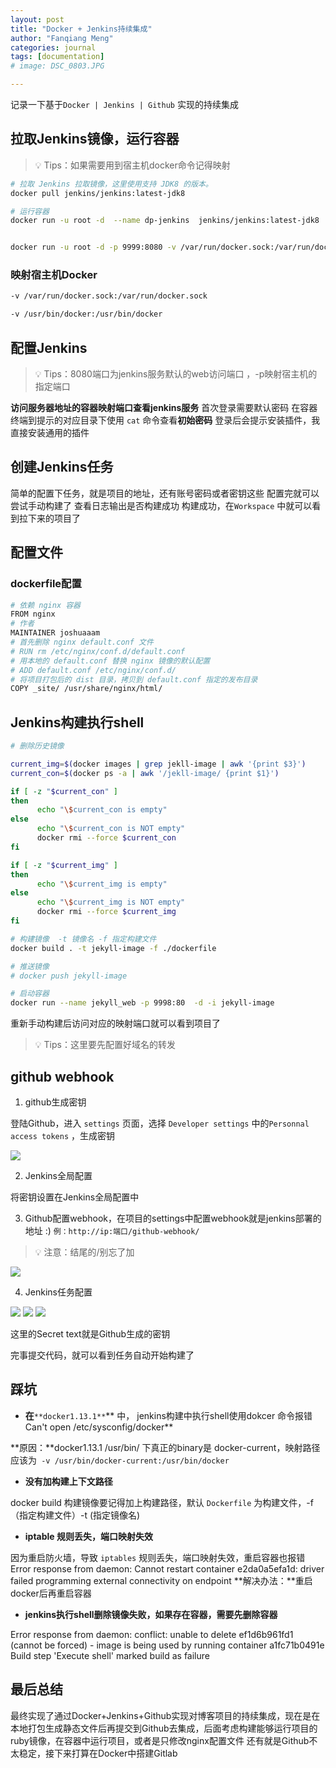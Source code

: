 ```yaml
---
layout: post
title: "Docker + Jenkins持续集成"
author: "Fanqiang Meng"
categories: journal
tags: [documentation]
# image: DSC_0803.JPG

---
```


记录一下基于`Docker | Jenkins | Github` 实现的持续集成
## 拉取Jenkins镜像，运行容器
> 💡 Tips：如果需要用到宿主机docker命令记得映射

```bash
# 拉取 Jenkins 拉取镜像，这里使用支持 JDK8 的版本。
docker pull jenkins/jenkins:latest-jdk8

# 运行容器
docker run -u root -d  --name dp-jenkins  jenkins/jenkins:latest-jdk8


docker run -u root -d -p 9999:8080 -v /var/run/docker.sock:/var/run/docker.sock  -v /usr/bin/docker:/usr/bin/docker --name docker-jenkins jenkins/jenkins:latest-jdk8
```
### 映射宿主机Docker
```bash
-v /var/run/docker.sock:/var/run/docker.sock 

-v /usr/bin/docker:/usr/bin/docker
```
## 配置Jenkins
> 💡 Tips：8080端口为jenkins服务默认的web访问端口 ，-p映射宿主机的指定端口

**访问服务器地址的容器映射端口查看jenkins服务**
首次登录需要默认密码
在容器终端到提示的对应目录下使用 `cat` 命令查看**初始密码**
登录后会提示安装插件，我直接安装通用的插件
## 创建Jenkins任务
简单的配置下任务，就是项目的地址，还有账号密码或者密钥这些
配置完就可以尝试手动构建了
查看日志输出是否构建成功
构建成功，在`Workspace` 中就可以看到拉下来的项目了
## 配置文件
### dockerfile配置
```bash
# 依赖 nginx 容器
FROM nginx
# 作者
MAINTAINER joshuaaam
# 首先删除 nginx default.conf 文件
# RUN rm /etc/nginx/conf.d/default.conf
# 用本地的 default.conf 替换 nginx 镜像的默认配置
# ADD default.conf /etc/nginx/conf.d/
# 将项目打包后的 dist 目录，拷贝到 default.conf 指定的发布目录 
COPY _site/ /usr/share/nginx/html/
```
## Jenkins构建执行shell

```bash
# 删除历史镜像

current_img=$(docker images | grep jekll-image | awk '{print $3}')
current_con=$(docker ps -a | awk '/jekll-image/ {print $1}')

if [ -z "$current_con" ]
then
      echo "\$current_con is empty"
else
      echo "\$current_con is NOT empty"
      docker rmi --force $current_con
fi

if [ -z "$current_img" ]
then
      echo "\$current_img is empty"
else
      echo "\$current_img is NOT empty"
      docker rmi --force $current_img
fi

# 构建镜像  -t 镜像名 -f 指定构建文件  
docker build . -t jekyll-image -f ./dockerfile

# 推送镜像
# docker push jekyll-image

# 启动容器
docker run --name jekyll_web -p 9998:80  -d -i jekyll-image
```

重新手动构建后访问对应的映射端口就可以看到项目了
> 💡 Tips：这里要先配置好域名的转发


## github webhook

1. github生成密钥

登陆Github，进入 `settings` 页面，选择 `Developer settings` 中的`Personnal access tokens` ，生成密钥

<img src="{{site.url}}/assets/img/2022-7-24/005.png"/>

2. Jenkins全局配置

将密钥设置在Jenkins全局配置中

3. Github配置webhook，在项目的settings中配置webhook就是jenkins部署的地址 :) `例：http://ip:端口/github-webhook/`
> 💡 注意：结尾的/别忘了加


<img src="{{site.url}}/assets/img/2022-7-24/001.png"/>

4. Jenkins任务配置

<img src="{{site.url}}/assets/img/2022-7-24/002.png"/>

<img src="{{site.url}}/assets/img/2022-7-24/003.png"/>

<img src="{{site.url}}/assets/img/2022-7-24/006.png"/>

这里的Secret text就是Github生成的密钥

完事提交代码，就可以看到任务自动开始构建了







## 踩坑

- **在**`**docker1.13.1**`** 中， jenkins构建中执行shell使用dokcer 命令报错 Can't open /etc/sysconfig/docker**

**原因：**docker1.13.1  /usr/bin/ 下真正的binary是 docker-current，映射路径应该为` -v /usr/bin/docker-current:/usr/bin/docker` 

- **没有加构建上下文路径**

 docker build 构建镜像要记得加上构建路径，默认 `Dockerfile` 为构建文件，-f（指定构建文件）-t (指定镜像名)

- **iptable 规则丢失，端口映射失效**

因为重启防火墙，导致 `iptables`  规则丢失，端口映射失效，重启容器也报错
Error response from daemon: Cannot restart container e2da0a5efa1d: driver failed programming external connectivity on endpoint
**解决办法：**重启docker后再重启容器

- **jenkins执行shell删除镜像失败，如果存在容器，需要先删除容器**

Error response from daemon: conflict: unable to delete ef1d6b961fd1 (cannot be forced) - image is being used by running container a1fc71b0491e Build step 'Execute shell' marked build as failure


## 最后总结
最终实现了通过Docker+Jenkins+Github实现对博客项目的持续集成，现在是在本地打包生成静态文件后再提交到Github去集成，后面考虑构建能够运行项目的ruby镜像，在容器中运行项目，或者是只修改nginx配置文件
还有就是Github不太稳定，接下来打算在Docker中搭建Gitlab















